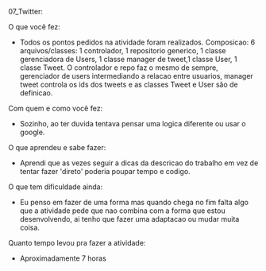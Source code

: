 07_Twitter:

O que você fez:
  - Todos os pontos pedidos na atividade foram realizados.
    Composicao: 6 arquivos/classes: 1 controlador, 1 repositorio generico, 1 classe gerenciadora de Users,
    1 classe manager de tweet,1 classe User, 1 classe Tweet. O controlador e repo faz o mesmo de sempre,
    gerenciador de users intermediando a relacao entre usuarios, manager tweet controla os ids dos tweets
    e as classes Tweet e User são de definicao.
    
Com quem e como você fez:
  - Sozinho, ao ter duvida tentava pensar uma logica diferente ou usar o google.

O que aprendeu e sabe fazer:
  - Aprendi que as vezes seguir a dicas da descricao do trabalho em vez  de tentar fazer 'direto' poderia
    poupar tempo e codigo.
    
O que tem dificuldade ainda:
  - Eu penso em fazer de uma forma mas quando chega no fim falta algo que a atividade pede que nao combina 
    com a forma que estou desenvolvendo, ai tenho que fazer uma adaptacao ou mudar muita coisa.

Quanto tempo levou pra fazer a atividade:
  - Aproximadamente 7 horas

